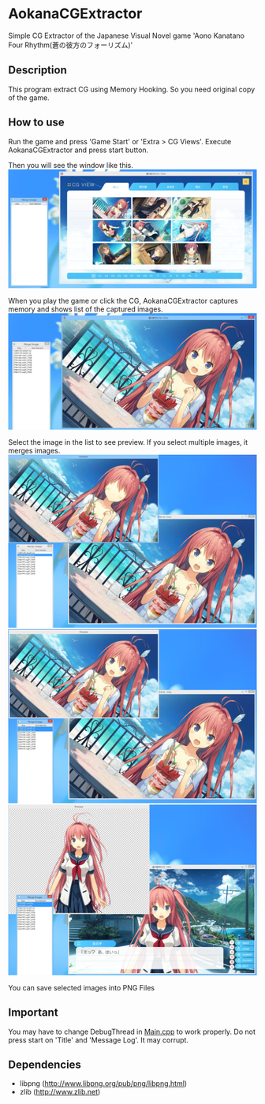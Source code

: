 ﻿# AokanaCGExtractor
Simple CG Extractor of the Japanese Visual Novel game 'Aono Kanatano Four Rhythm(蒼の彼方のフォーリズム)'

## Description
This program extract CG using Memory Hooking. So you need original copy of the game.

## How to use
Run the game and press 'Game Start' or 'Extra > CG Views'.
Execute AokanaCGExtractor and press start button.

Then you will see the window like this.
 ![Start Window](/Screenshots/Screenshot01.JPG?raw=true "Screenshot of the window")

When you play the game or click the CG, AokanaCGExtractor captures memory and shows list of the captured images.
 ![Captured1](/Screenshots/Screenshot02.JPG?raw=true "Usage at CG Views")

Select the image in the list to see preview. If you select multiple images, it merges images.
 ![Select1](/Screenshots/Screenshot04.JPG?raw=true "One item selected")
 ![Select2](/Screenshots/Screenshot05.JPG?raw=true "Two item selected")
 ![Select3](/Screenshots/Screenshot06.JPG?raw=true "Two item selected in in-game")

You can save selected images into PNG Files

## Important
You may have to change DebugThread in [Main.cpp](/Main.cpp) to work properly.
Do not press start on 'Title' and 'Message Log'. It may corrupt.

## Dependencies
* libpng (http://www.libpng.org/pub/png/libpng.html)
* zlib (http://www.zlib.net)